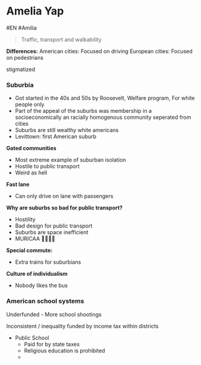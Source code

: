 # Amelia Yap
#EN #Amilia

> Traffic, transport and walkability

**Differences:**
American cities: Focused on driving
European cities: Focused on pedestrians

stigmatized

### Suburbia
- Got started in the 40s and 50s by Roosevelt, Welfare program, For white people only
- Part of the appeal of the suburbs was membership in a socioeconomically an racially homogenous community seperated from cities
- Suburbs are still wealthy white americans
- Levittown: first American suburb

**Gated communities**
- Most extreme example of suburban isolation
- Hostile to public transport
- Weird as hell 

**Fast lane**
- Can only drive on lane with passengers

**Why are suburbs so bad for public transport?**
- Hostility
- Bad design for public transport
- Suburbs are space inefficient
- MURICAA 🦅🦅🦅🦅

**Special commute:**
- Extra trains for suburbians

**Culture of individualism**
- Nobody likes the bus


### American school systems

Underfunded - More school shootings

Inconsistent / inequality
funded by income tax within districts

- Public School
	- Paid for by state taxes
	- Religious education is prohibited 
	- 